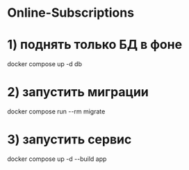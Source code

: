 # Online-Subscriptions

# 1) поднять только БД в фоне
docker compose up -d db

# 2) запустить миграции
docker compose run --rm migrate

# 3) запустить сервис
docker compose up -d --build app
